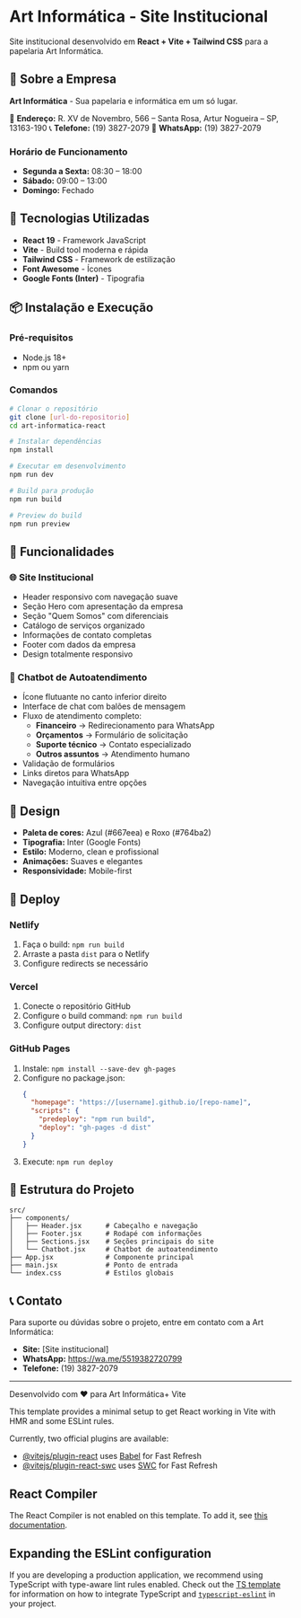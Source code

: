 # Art Informática - Site Institucional

Site institucional desenvolvido em **React + Vite + Tailwind CSS** para a papelaria Art Informática.

## 🏢 Sobre a Empresa

**Art Informática** - Sua papelaria e informática em um só lugar.

📍 **Endereço:** R. XV de Novembro, 566 – Santa Rosa, Artur Nogueira – SP, 13163-190
📞 **Telefone:** (19) 3827-2079
📱 **WhatsApp:** (19) 3827-2079

### Horário de Funcionamento
- **Segunda a Sexta:** 08:30 – 18:00
- **Sábado:** 09:00 – 13:00
- **Domingo:** Fechado

## 🚀 Tecnologias Utilizadas

- **React 19** - Framework JavaScript
- **Vite** - Build tool moderna e rápida
- **Tailwind CSS** - Framework de estilização
- **Font Awesome** - Ícones
- **Google Fonts (Inter)** - Tipografia

## 📦 Instalação e Execução

### Pré-requisitos
- Node.js 18+
- npm ou yarn

### Comandos

```bash
# Clonar o repositório
git clone [url-do-repositorio]
cd art-informatica-react

# Instalar dependências
npm install

# Executar em desenvolvimento
npm run dev

# Build para produção
npm run build

# Preview do build
npm run preview
```

## 🎯 Funcionalidades

### 🌐 Site Institucional
- Header responsivo com navegação suave
- Seção Hero com apresentação da empresa
- Seção "Quem Somos" com diferenciais
- Catálogo de serviços organizado
- Informações de contato completas
- Footer com dados da empresa
- Design totalmente responsivo

### 🤖 Chatbot de Autoatendimento
- Ícone flutuante no canto inferior direito
- Interface de chat com balões de mensagem
- Fluxo de atendimento completo:
  - **Financeiro** → Redirecionamento para WhatsApp
  - **Orçamentos** → Formulário de solicitação
  - **Suporte técnico** → Contato especializado
  - **Outros assuntos** → Atendimento humano
- Validação de formulários
- Links diretos para WhatsApp
- Navegação intuitiva entre opções

## 🎨 Design

- **Paleta de cores:** Azul (#667eea) e Roxo (#764ba2)
- **Tipografia:** Inter (Google Fonts)
- **Estilo:** Moderno, clean e profissional
- **Animações:** Suaves e elegantes
- **Responsividade:** Mobile-first

## 🚀 Deploy

### Netlify
1. Faça o build: `npm run build`
2. Arraste a pasta `dist` para o Netlify
3. Configure redirects se necessário

### Vercel
1. Conecte o repositório GitHub
2. Configure o build command: `npm run build`
3. Configure output directory: `dist`

### GitHub Pages
1. Instale: `npm install --save-dev gh-pages`
2. Configure no package.json:
   ```json
   {
     "homepage": "https://[username].github.io/[repo-name]",
     "scripts": {
       "predeploy": "npm run build",
       "deploy": "gh-pages -d dist"
     }
   }
   ```
3. Execute: `npm run deploy`

## 📱 Estrutura do Projeto

```
src/
├── components/
│   ├── Header.jsx      # Cabeçalho e navegação
│   ├── Footer.jsx      # Rodapé com informações
│   ├── Sections.jsx    # Seções principais do site
│   └── Chatbot.jsx     # Chatbot de autoatendimento
├── App.jsx             # Componente principal
├── main.jsx            # Ponto de entrada
└── index.css           # Estilos globais
```

## 📞 Contato

Para suporte ou dúvidas sobre o projeto, entre em contato com a Art Informática:

- **Site:** [Site institucional]
- **WhatsApp:** https://wa.me/5519382720799
- **Telefone:** (19) 3827-2079

---

Desenvolvido com ❤️ para Art Informática+ Vite

This template provides a minimal setup to get React working in Vite with HMR and some ESLint rules.

Currently, two official plugins are available:

- [@vitejs/plugin-react](https://github.com/vitejs/vite-plugin-react/blob/main/packages/plugin-react) uses [Babel](https://babeljs.io/) for Fast Refresh
- [@vitejs/plugin-react-swc](https://github.com/vitejs/vite-plugin-react/blob/main/packages/plugin-react-swc) uses [SWC](https://swc.rs/) for Fast Refresh

## React Compiler

The React Compiler is not enabled on this template. To add it, see [this documentation](https://react.dev/learn/react-compiler/installation).

## Expanding the ESLint configuration

If you are developing a production application, we recommend using TypeScript with type-aware lint rules enabled. Check out the [TS template](https://github.com/vitejs/vite/tree/main/packages/create-vite/template-react-ts) for information on how to integrate TypeScript and [`typescript-eslint`](https://typescript-eslint.io) in your project.

